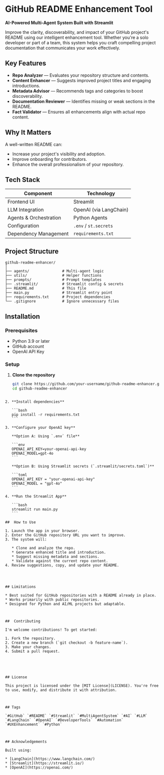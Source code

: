 
#  GitHub README Enhancement Tool

**AI-Powered Multi-Agent System Built with Streamlit**

Improve the clarity, discoverability, and impact of your GitHub project's README using our intelligent enhancement tool. Whether you're a solo developer or part of a team, this system helps you craft compelling project documentation that communicates your work effectively.



## Key Features

- **Repo Analyzer** — Evaluates your repository structure and contents.
- **Content Enhancer** — Suggests improved project titles and engaging introductions.
-  **Metadata Advisor** — Recommends tags and categories to boost discoverability.
- **Documentation Reviewer** — Identifies missing or weak sections in the README.
- **Fact Validator** — Ensures all enhancements align with actual repo content.



## Why It Matters

A well-written README can:
- Increase your project's visibility and adoption.
- Improve onboarding for contributors.
- Enhance the overall professionalism of your repository.



## Tech Stack

| Component              | Technology              |
|------------------------|--------------------------|
| Frontend UI            | Streamlit               |
| LLM Integration        | OpenAI (via LangChain)  |
| Agents & Orchestration | Python Agents           |
| Configuration          | `.env` / `st.secrets`   |
| Dependency Management  | `requirements.txt`      |


##  Project Structure

````
github-readme-enhancer/
│
├── agents/               # Multi-agent logic
├── utils/                # Helper functions
├── prompts/              # Prompt templates
├── .streamlit/           # Streamlit config & secrets
├── README.md             # This file
├── main.py               # Streamlit entry point
├── requirements.txt      # Project dependencies
└── .gitignore            # Ignore unnecessary files

````



##  Installation

### Prerequisites
- Python 3.9 or later
- GitHub account
- OpenAI API Key

### Setup

1. **Clone the repository**
   ```bash
   git clone https://github.com/your-username/github-readme-enhancer.git
   cd github-readme-enhancer
````

2. **Install dependencies**

   ```bash
   pip install -r requirements.txt
   ```

3. **Configure your OpenAI key**

   **Option A: Using `.env` file**

   ```env
   OPENAI_API_KEY=your-openai-api-key
   OPENAI_MODEL=gpt-4o
   ```

   **Option B: Using Streamlit secrets (`.streamlit/secrets.toml`)**

   ```toml
   OPENAI_API_KEY = "your-openai-api-key"
   OPENAI_MODEL = "gpt-4o"
   ```

4. **Run the Streamlit App**

   ```bash
   streamlit run main.py
   ```

##  How to Use

1. Launch the app in your browser.
2. Enter the GitHub repository URL you want to improve.
3. The system will:

   * Clone and analyze the repo.
   * Generate enhanced title and introduction.
   * Suggest missing metadata and sections.
   * Validate against the current repo content.
4. Review suggestions, copy, and update your README.




## Limitations

* Best suited for GitHub repositories with a README already in place.
* Works primarily with public repositories.
* Designed for Python and AI/ML projects but adaptable.



##  Contributing

I'm welcome contributions! To get started:

1. Fork the repository.
2. Create a new branch (`git checkout -b feature-name`).
3. Make your changes.
4. Submit a pull request.





## License

This project is licensed under the [MIT License](LICENSE). You're free to use, modify, and distribute it with attribution.



## Tags

`#GitHub` `#README` `#Streamlit` `#MultiAgentSystem` `#AI` `#LLM` `#LangChain` `#OpenAI` `#DeveloperTools` `#Automation` `#UXEnhancement` `#Python`



## Acknowledgements

Built using:

* [LangChain](https://www.langchain.com/)
* [Streamlit](https://streamlit.io/)
* [OpenAI](https://openai.com/)


